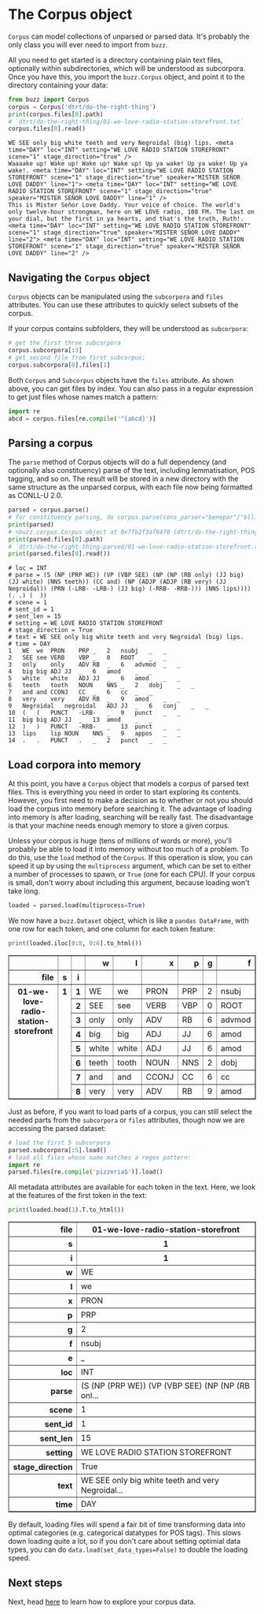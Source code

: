 # The Corpus object

`Corpus` can model collections of unparsed or parsed data. It's probably the only class you will ever need to import from `buzz`.

All you need to get started is a directory containing plain text files, optionally within subdirectories, which will be understood as subcorpora. Once you have this, you import the `buzz.Corpus` object, and point it to the directory containing your data:

```python
from buzz import Corpus
corpus = Corpus('dtrt/do-the-right-thing')
print(corpus.files[0].path)
# `dtrt/do-the-right-thing/01-we-love-radio-station-storefront.txt`
corpus.files[0].read()
```

```
WE SEE only big white teeth and very Negroidal (big) lips. <meta time="DAY" loc="INT" setting="WE LOVE RADIO STATION STOREFRONT" scene="1" stage_direction="true" />
Waaaake up! Wake up! Wake up! Wake up! Up ya wake! Up ya wake! Up ya wake!. <meta time="DAY" loc="INT" setting="WE LOVE RADIO STATION STOREFRONT" scene="1" stage_direction="true" speaker="MISTER SEÑOR LOVE DADDY" line="1"> <meta time="DAY" loc="INT" setting="WE LOVE RADIO STATION STOREFRONT" scene="1" stage_direction="true" speaker="MISTER SEÑOR LOVE DADDY" line="1" />
This is Mister Señor Love Daddy. Your voice of choice. The world's only twelve-hour strongman, here on WE LOVE radio, 108 FM. The last on your dial, but the first in ya hearts, and that's the truth, Ruth!. <meta time="DAY" loc="INT" setting="WE LOVE RADIO STATION STOREFRONT" scene="1" stage_direction="true" speaker="MISTER SEÑOR LOVE DADDY" line="2"> <meta time="DAY" loc="INT" setting="WE LOVE RADIO STATION STOREFRONT" scene="1" stage_direction="true" speaker="MISTER SEÑOR LOVE DADDY" line="2" />
```

## Navigating the `Corpus` object

`Corpus` objects can be manipulated using the `subcorpora` and `files` attributes. You can use these attributes to quickly select subsets of the corpus.

If your corpus contains subfolders, they will be understood as `subcorpora`:

```python
# get the first three subcorpora
corpus.subcorpora[:3]
# get second file from first subcorpus;
corpus.subcorpora[0].files[1]
```

Both `Corpus` and `Subcorpus` objects have the `files` attribute. As shown above, you can get files by index. You can also pass in a regular expression to get just files whose names match a pattern:

```python
import re
abcd = corpus.files[re.compile('^[abcd]')]
```

## Parsing a corpus

The `parse` method of Corpus objects will do a full dependency (and optionally also constituency) parse of the text, including lemmatisation, POS tagging, and so on. The result will be stored in a new directory with the same structure as the unparsed corpus, with each file now being formatted as CONLL-U 2.0.

```python
parsed = corpus.parse()
# for constituency parsing, do corpus.parse(cons_parser="benepar"/"bllip")
print(parsed)
# <buzz.corpus.Corpus object at 0x7fb2f3af6470 (dtrt/do-the-right-thing-parsed, parsed)>
print(parsed.files[0].path)
# `dtrt/do-the-right-thing-parsed/01-we-love-radio-station-storefront.txt.conllu`
print(parsed.files[0].read())
```

```
# loc = INT
# parse = (S (NP (PRP WE)) (VP (VBP SEE) (NP (NP (RB only) (JJ big) (JJ white) (NNS teeth)) (CC and) (NP (ADJP (ADJP (RB very) (JJ Negroidal)) (PRN (-LRB- -LRB-) (JJ big) (-RRB- -RRB-))) (NNS lips)))) (. .) (  ))
# scene = 1
# sent_id = 1
# sent_len = 15
# setting = WE LOVE RADIO STATION STOREFRONT
# stage_direction = True
# text = WE SEE only big white teeth and very Negroidal (big) lips.
# time = DAY
1	WE	we	PRON	PRP	_	2	nsubj	_	_
2	SEE	see	VERB	VBP	_	0	ROOT	_	_
3	only	only	ADV	RB	_	6	advmod	_	_
4	big	big	ADJ	JJ	_	6	amod	_	_
5	white	white	ADJ	JJ	_	6	amod	_	_
6	teeth	tooth	NOUN	NNS	_	2	dobj	_	_
7	and	and	CCONJ	CC	_	6	cc	_	_
8	very	very	ADV	RB	_	9	amod	_	_
9	Negroidal	negroidal	ADJ	JJ	_	6	conj	_	_
10	(	(	PUNCT	-LRB-	_	9	punct	_	_
11	big	big	ADJ	JJ	_	13	amod	_	_
12	)	)	PUNCT	-RRB-	_	13	punct	_	_
13	lips	lip	NOUN	NNS	_	9	appos	_	_
14	.	.	PUNCT	.	_	2	punct	_	_
```

## Load corpora into memory

At this point, you have a `Corpus` object that models a corpus of parsed text files. This is everything you need in order to start exploring its contents. However, you first need to make a decision as to whether or not you should load the corpus into memory before searching it. The advantage of loading into memory is after loading, searching will be really fast. The disadvantage is that your machine needs enough memory to store a given corpus.

Unless your corpus is huge (tens of millions of words or more), you'll probably be able to load it into memory without too much of a problem. To do this, use the `load` method of the `Corpus`. If this operation is slow, you can speed it up by using the `multiprocess` argument, which can be set to either a number of processes to spawn, or `True` (one for each CPU). If your corpus is small, don't worry about including this argument, because loading won't take long.

```python
loaded = parsed.load(multiprocess=True)
```

We now have a `buzz.Dataset` object, which is like a `pandas DataFrame`, with one row for each token, and one column for each token feature:

```python
print(loaded.iloc[0:8, 0:6].to_html())
```

<table border="1" class="dataframe">
  <thead>
    <tr style="text-align: right;">
      <th></th>
      <th></th>
      <th></th>
      <th>w</th>
      <th>l</th>
      <th>x</th>
      <th>p</th>
      <th>g</th>
      <th>f</th>
    </tr>
    <tr>
      <th align="right">file</th>
      <th>s</th>
      <th>i</th>
      <th></th>
      <th></th>
      <th></th>
      <th></th>
      <th></th>
      <th></th>
    </tr>
  </thead>
  <tbody>
    <tr>
      <th rowspan="8" valign="top">01-we-love-radio-station-storefront</th>
      <th rowspan="8" valign="top">1</th>
      <th>1</th>
      <td>WE</td>
      <td>we</td>
      <td>PRON</td>
      <td>PRP</td>
      <td>2</td>
      <td>nsubj</td>
    </tr>
    <tr>
      <th align="right">2</th>
      <td>SEE</td>
      <td>see</td>
      <td>VERB</td>
      <td>VBP</td>
      <td>0</td>
      <td>ROOT</td>
    </tr>
    <tr>
      <th align="right">3</th>
      <td>only</td>
      <td>only</td>
      <td>ADV</td>
      <td>RB</td>
      <td>6</td>
      <td>advmod</td>
    </tr>
    <tr>
      <th align="right">4</th>
      <td>big</td>
      <td>big</td>
      <td>ADJ</td>
      <td>JJ</td>
      <td>6</td>
      <td>amod</td>
    </tr>
    <tr>
      <th align="right">5</th>
      <td>white</td>
      <td>white</td>
      <td>ADJ</td>
      <td>JJ</td>
      <td>6</td>
      <td>amod</td>
    </tr>
    <tr>
      <th align="right">6</th>
      <td>teeth</td>
      <td>tooth</td>
      <td>NOUN</td>
      <td>NNS</td>
      <td>2</td>
      <td>dobj</td>
    </tr>
    <tr>
      <th align="right">7</th>
      <td>and</td>
      <td>and</td>
      <td>CCONJ</td>
      <td>CC</td>
      <td>6</td>
      <td>cc</td>
    </tr>
    <tr>
      <th align="right">8</th>
      <td>very</td>
      <td>very</td>
      <td>ADV</td>
      <td>RB</td>
      <td>9</td>
      <td>amod</td>
    </tr>
  </tbody>
</table>


Just as before, if you want to load parts of a corpus, you can still select the needed parts from the `subcorpora` or `files` attributes, though now we are accessing the parsed dataset:

```python
# load the first 5 subcorpora
parsed.subcorpora[:5].load()
# load all files whose name matches a regex pattern:
import re
parsed.files[re.compile('pizzeria$')].load()
```

All metadata attributes are available for each token in the text. Here, we look at the features of the first token in the text:


```python
print(loaded.head(1).T.to_html())
```

<table border="1" class="dataframe">
  <thead>
    <tr>
      <th align="right">file</th>
      <th>01-we-love-radio-station-storefront</th>
    </tr>
    <tr>
      <th align="right">s</th>
      <th>1</th>
    </tr>
    <tr>
      <th align="right">i</th>
      <th>1</th>
    </tr>
  </thead>
  <tbody>
    <tr>
      <th align="right">w</th>
      <td>WE</td>
    </tr>
    <tr>
      <th align="right">l</th>
      <td>we</td>
    </tr>
    <tr>
      <th align="right">x</th>
      <td>PRON</td>
    </tr>
    <tr>
      <th align="right">p</th>
      <td>PRP</td>
    </tr>
    <tr>
      <th align="right">g</th>
      <td>2</td>
    </tr>
    <tr>
      <th align="right">f</th>
      <td>nsubj</td>
    </tr>
    <tr>
      <th align="right">e</th>
      <td>_</td>
    </tr>
    <tr>
      <th align="right">loc</th>
      <td>INT</td>
    </tr>
    <tr>
      <th align="right">parse</th>
      <td>(S (NP (PRP WE)) (VP (VBP SEE) (NP (NP (RB onl...</td>
    </tr>
    <tr>
      <th align="right">scene</th>
      <td>1</td>
    </tr>
    <tr>
      <th align="right">sent_id</th>
      <td>1</td>
    </tr>
    <tr>
      <th align="right">sent_len</th>
      <td>15</td>
    </tr>
    <tr>
      <th align="right">setting</th>
      <td>WE LOVE RADIO STATION STOREFRONT</td>
    </tr>
    <tr>
      <th align="right">stage_direction</th>
      <td>True</td>
    </tr>
    <tr>
      <th align="right">text</th>
      <td>WE SEE only big white teeth and very Negroidal...</td>
    </tr>
    <tr>
      <th align="right">time</th>
      <td>DAY</td>
    </tr>
  </tbody>
</table>

By default, loading files will spend a fair bit of time transforming data into optimal categories (e.g. categorical datatypes for POS tags). This slows down loading quite a lot, so if you don't care about setting optimial data types, you can do `data.load(set_data_types=False)` to double the loading speed.

## Next steps

Next, head [here](dataset.md) to learn how to explore your corpus data.

